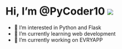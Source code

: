 # Hi, I’m @PyCoder10 ![](https://komarev.com/ghpvc/?username=PyCoder10&color=green)
- 👀 I’m interested in Python and Flask
- 🌱 I’m currently learning web development
- 🔭 I’m currently working on EVRYAPP

<!---
PyCoder10/PyCoder10 is a ✨ special ✨ repository because its `README.md` (this file) appears on your GitHub profile.
You can click the Preview link to take a look at your changes.
--->
